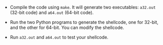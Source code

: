 
- Compile the code using `make`. It will generate two executables:
  `a32.out` (32-bit code) and `a64.out` (64-bit code).

- Run the two Python programs to generate the shellcode, one for 32-bit,
  and the other for 64-bit. You can modify the shellcode.  

- Run `a32.out` and `a64.out` to test your shellcode.
